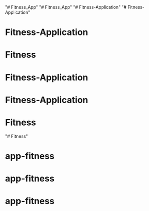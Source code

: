 "# Fitness_App" 
"# Fitness_App" 
"# Fitness-Application" 
"# Fitness-Application" 
# Fitness-Application
# Fitness
# Fitness-Application
# Fitness-Application
# Fitness
"# Fitness" 
# app-fitness
# app-fitness
# app-fitness
